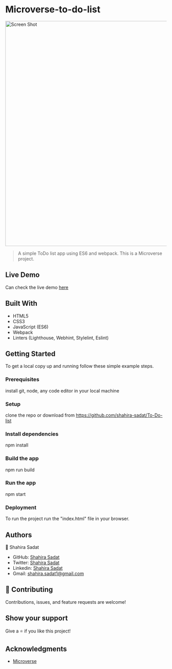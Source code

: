 # Microverse-to-do-list

<img width="701" alt="Screen Shot" src="https://user-images.githubusercontent.com/53530780/177451339-b8343067-af59-44ab-99d5-8efa0ae5f04b.png">

> A simple ToDo list app using ES6 and webpack. This is a Microverse project.

## Live Demo

Can check the live demo [here](https://shahira-sadat.github.io/To-Do-list/)

## Built With
- HTML5
- CSS3
- JavaScript (ES6)
- Webpack
- Linters (Lighthouse, Webhint, Stylelint, Eslint)


## Getting Started

To get a local copy up and running follow these simple example steps.

### Prerequisites
install git, node, any code editor in your local machine

### Setup
clone the repo or download from https://github.com/shahira-sadat/To-Do-list

### Install dependencies

npm install


### Build the app

npm run build


### Run the app

npm start

### Deployment

To run the project run the "index.html" file in your browser.


## Authors
👤 Shahira Sadat

- GitHub: [Shahira Sadat](https://github.com/shahira-sadat)
- Twitter: [Shahira Sadat](https://twitter.com/SadatShahira)
- Linkedin: [Shahira Sadat](https://www.linkedin.com/in/shahira-sadat-49b402199)
- Gmail: shahira.sadat1@gmail.com

## 🤝 Contributing
Contributions, issues, and feature requests are welcome!

## Show your support

Give a ⭐️ if you like this project!

## Acknowledgments

- [Microverse](https://www.microverse.org/)
